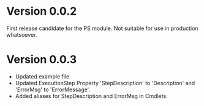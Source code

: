 # Version 0.0.2
First release candidate for the PS module. Not suitable for use in production whatsoever.
# Version 0.0.3
- Updated example file
- Updated ExecutionStep Property 'StepDescription' to 'Description' and 'ErrorMsg' to 'ErrorMessage'.
- Added aliases for StepDescription and ErrorMsg in Cmdlets.
